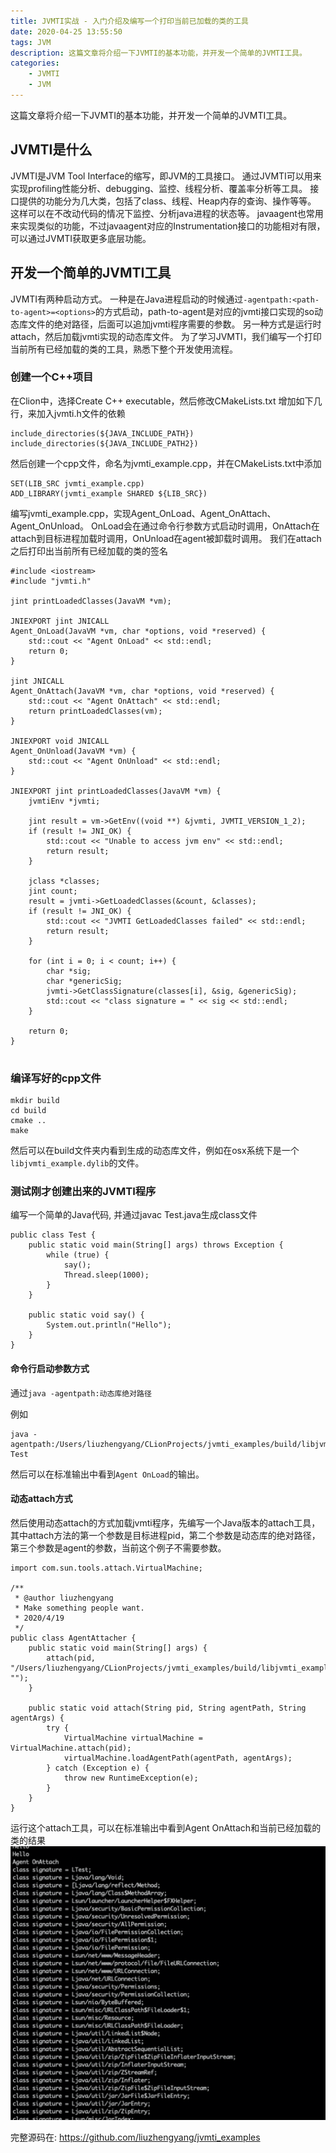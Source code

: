 ```yaml
---
title: JVMTI实战 - 入门介绍及编写一个打印当前已加载的类的工具
date: 2020-04-25 13:55:50
tags: JVM
description: 这篇文章将介绍一下JVMTI的基本功能，并开发一个简单的JVMTI工具。
categories:
    - JVMTI
    - JVM
---
```


这篇文章将介绍一下JVMTI的基本功能，并开发一个简单的JVMTI工具。

<!-- more -->

## JVMTI是什么

JVMTI是JVM Tool Interface的缩写，即JVM的工具接口。
通过JVMTI可以用来实现profiling性能分析、debugging、监控、线程分析、覆盖率分析等工具。
接口提供的功能分为几大类，包括了class、线程、Heap内存的查询、操作等等。
这样可以在不改动代码的情况下监控、分析java进程的状态等。
javaagent也常用来实现类似的功能，不过javaagent对应的Instrumentation接口的功能相对有限，可以通过JVMTI获取更多底层功能。

## 开发一个简单的JVMTI工具

JVMTI有两种启动方式。
一种是在Java进程启动的时候通过`-agentpath:<path-to-agent>=<options>`的方式启动，path-to-agent是对应的jvmti接口实现的so动态库文件的绝对路径，后面可以追加jvmti程序需要的参数。
另一种方式是运行时attach，然后加载jvmti实现的动态库文件。
为了学习JVMTI，我们编写一个打印当前所有已经加载的类的工具，熟悉下整个开发使用流程。

### 创建一个C++项目

在Clion中，选择Create C++ executable，然后修改CMakeLists.txt
增加如下几行，来加入jvmti.h文件的依赖

```
include_directories(${JAVA_INCLUDE_PATH})
include_directories(${JAVA_INCLUDE_PATH2})
```

然后创建一个cpp文件，命名为jvmti_example.cpp，并在CMakeLists.txt中添加
```
SET(LIB_SRC jvmti_example.cpp)
ADD_LIBRARY(jvmti_example SHARED ${LIB_SRC})
```

编写jvmti_example.cpp，实现Agent_OnLoad、Agent_OnAttach、Agent_OnUnload。
OnLoad会在通过命令行参数方式启动时调用，OnAttach在attach到目标进程加载时调用，OnUnload在agent被卸载时调用。
我们在attach之后打印出当前所有已经加载的类的签名

```
#include <iostream>
#include "jvmti.h"

jint printLoadedClasses(JavaVM *vm);

JNIEXPORT jint JNICALL
Agent_OnLoad(JavaVM *vm, char *options, void *reserved) {
    std::cout << "Agent OnLoad" << std::endl;
    return 0;
}

jint JNICALL
Agent_OnAttach(JavaVM *vm, char *options, void *reserved) {
    std::cout << "Agent OnAttach" << std::endl;
    return printLoadedClasses(vm);
}

JNIEXPORT void JNICALL
Agent_OnUnload(JavaVM *vm) {
    std::cout << "Agent OnUnload" << std::endl;
}

JNIEXPORT jint printLoadedClasses(JavaVM *vm) {
    jvmtiEnv *jvmti;

    jint result = vm->GetEnv((void **) &jvmti, JVMTI_VERSION_1_2);
    if (result != JNI_OK) {
        std::cout << "Unable to access jvm env" << std::endl;
        return result;
    }

    jclass *classes;
    jint count;
    result = jvmti->GetLoadedClasses(&count, &classes);
    if (result != JNI_OK) {
        std::cout << "JVMTI GetLoadedClasses failed" << std::endl;
        return result;
    }

    for (int i = 0; i < count; i++) {
        char *sig;
        char *genericSig;
        jvmti->GetClassSignature(classes[i], &sig, &genericSig);
        std::cout << "class signature = " << sig << std::endl;
    }

    return 0;
}


```

### 编译写好的cpp文件

```
mkdir build
cd build
cmake ..
make
```
然后可以在build文件夹内看到生成的动态库文件，例如在osx系统下是一个`libjvmti_example.dylib`的文件。

### 测试刚才创建出来的JVMTI程序

编写一个简单的Java代码, 并通过javac Test.java生成class文件
```
public class Test {
    public static void main(String[] args) throws Exception {
        while (true) {
            say();
            Thread.sleep(1000);
        }
    }

    public static void say() {
        System.out.println("Hello");
    }
}
```

#### 命令行启动参数方式

通过`java -agentpath:动态库绝对路径`

例如

```
java -agentpath:/Users/liuzhengyang/CLionProjects/jvmti_examples/build/libjvmti_example.dylib Test
```

然后可以在标准输出中看到`Agent OnLoad`的输出。

#### 动态attach方式

然后使用动态attach的方式加载jvmti程序，先编写一个Java版本的attach工具，其中attach方法的第一个参数是目标进程pid，第二个参数是动态库的绝对路径，第三个参数是agent的参数，当前这个例子不需要参数。

```
import com.sun.tools.attach.VirtualMachine;

/**
 * @author liuzhengyang
 * Make something people want.
 * 2020/4/19
 */
public class AgentAttacher {
    public static void main(String[] args) {
        attach(pid, "/Users/liuzhengyang/CLionProjects/jvmti_examples/build/libjvmti_example.dylib", "");
    }

    public static void attach(String pid, String agentPath, String agentArgs) {
        try {
            VirtualMachine virtualMachine = VirtualMachine.attach(pid);
            virtualMachine.loadAgentPath(agentPath, agentArgs);
        } catch (Exception e) {
            throw new RuntimeException(e);
        }
    }
}
```

运行这个attach工具，可以在标准输出中看到Agent OnAttach和当前已经加载的类的结果
![jvmti_attach_output](/assets/images/jvmti_attach_output.png)

完整源码在: https://github.com/liuzhengyang/jvmti_examples

